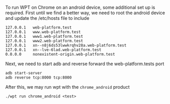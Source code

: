 To run WPT on Chrome on an android device, some additional set up is required.
First until we find a better way, we need to root the android device and update
the /etc/hosts file to include

```
127.0.0.1   web-platform.test
127.0.0.1   www.web-platform.test
127.0.0.1   www1.web-platform.test
127.0.0.1   www2.web-platform.test
127.0.0.1   xn--n8j6ds53lwwkrqhv28a.web-platform.test
127.0.0.1   xn--lve-6lad.web-platform.test
0.0.0.0     nonexistent-origin.web-platform.test
```

Next, we need to start adb and reverse forward the web-platform.tests port

```
adb start-server
adb reverse tcp:8000 tcp:8000
```

After this, we may run wpt with the `chrome_android` product

```
./wpt run chrome_android <test>
```
